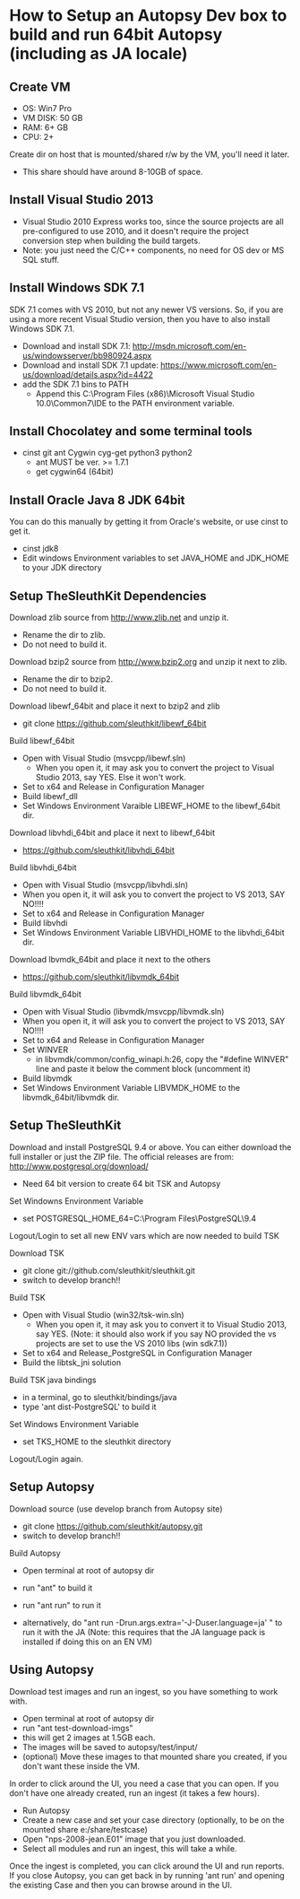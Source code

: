 # How to Setup an Autopsy Dev box to build and run 64bit Autopsy (including as JA locale) #

## Create VM ##
- OS: Win7 Pro
- VM DISK: 50 GB
- RAM: 6+ GB
- CPU: 2+

Create dir on host that is mounted/shared r/w by the VM, you'll need it later. 
- This share should have around 8-10GB of space.

## Install Visual Studio 2013 ##
- Visual Studio 2010 Express works too, since the source projects are all pre-configured to use 2010, and it doesn't require the project conversion step when building the build targets.
- Note: you just need the C/C++ components, no need for OS dev or MS SQL stuff.

## Install Windows SDK 7.1 ##
SDK 7.1 comes with VS 2010, but not any newer VS versions. So, if you are using a more recent Visual Studio version, then you have to also install Windows SDK 7.1.
- Download and install SDK 7.1: http://msdn.microsoft.com/en-us/windowsserver/bb980924.aspx
- Download and install SDK 7.1 update: https://www.microsoft.com/en-us/download/details.aspx?id=4422
- add the SDK 7.1 bins to PATH
	- Append this C:\Program Files (x86)\Microsoft Visual Studio 10.0\Common7\IDE to the PATH environment variable.

## Install Chocolatey and some terminal tools ##
- cinst git ant Cygwin cyg-get python3 python2
	- ant MUST be ver. >= 1.7.1
	- get cygwin64 (64bit)

## Install Oracle Java 8 JDK 64bit ##
You can do this manually by getting it from Oracle's website, or use cinst to get it.
- cinst jdk8
- Edit windows Environment variables to set JAVA_HOME and JDK_HOME to your JDK directory

## Setup TheSleuthKit Dependencies ##

Download zlib source from http://www.zlib.net and unzip it.
- Rename the dir to zlib.
- Do not need to build it.

Download bzip2 source from http://www.bzip2.org and unzip it next to zlib.
- Rename the dir to bzip2.
- Do not need to build it.

Download libewf_64bit and place it next to bzip2 and zlib
- git clone https://github.com/sleuthkit/libewf_64bit

Build libewf_64bit
- Open with Visual Studio (msvcpp/libewf.sln)
	- When you open it, it may ask you to convert the project to Visual Studio 2013, say YES. Else it won't work.
- Set to x64 and Release in Configuration Manager
- Build libewf_dll
- Set Windows Environment Varaible LIBEWF_HOME to the libewf_64bit dir.

Download libvhdi_64bit and place it next to libewf_64bit
- https://github.com/sleuthkit/libvhdi_64bit

Build libvhdi_64bit
- Open with Visual Studio (msvcpp/libvhdi.sln)
- When you open it, it will ask you to convert the project to VS 2013, SAY NO!!!!
- Set to x64 and Release in Configuration Manager
- Build libvhdi
- Set Windows Environment Variable LIBVHDI_HOME to the libvhdi_64bit dir.

Download lbvmdk_64bit and place it next to the others
- https://github.com/sleuthkit/libvmdk_64bit

Build libvmdk_64bit
- Open with Visual Studio (libvmdk/msvcpp/libvmdk.sln)
- When you open it, it will ask you to convert the project to VS 2013, SAY NO!!!!
- Set to x64 and Release in Configuration Manager
- Set WINVER
	- in libvmdk/common/config_winapi.h:26, copy the "#define WINVER" line and paste it below the comment block (uncomment it)
- Build libvmdk
- Set Windows Environment Variable LIBVMDK_HOME to the libvmdk_64bit/libvmdk dir.


## Setup TheSleuthKit ##

Download and install PostgreSQL 9.4 or above. You can either download
the full installer or just the ZIP file. The official releases are from:
http://www.postgresql.org/download/
- Need 64 bit version to create 64 bit TSK and Autopsy

Set Windowns Environment Variable
- set POSTGRESQL_HOME_64=C:\Program Files\PostgreSQL\9.4

Logout/Login to set all new ENV vars which are now needed to build TSK

Download TSK
- git clone git://github.com/sleuthkit/sleuthkit.git
- switch to develop branch!!

Build TSK
- Open with Visual Studio (win32/tsk-win.sln)
	- When you open it, it may ask you to convert it to Visual Studio 2013, say YES. (Note: it should also work if you say NO provided the vs projects are set to use the VS 2010 libs (win sdk7.1))
- Set to x64 and Release_PostgreSQL in Configuration Manager
- Build the libtsk_jni solution

Build TSK java bindings
- in a terminal, go to sleuthkit/bindings/java
- type 'ant dist-PostgreSQL' to build it

Set Windows Environment Variable
- set TKS_HOME to the sleuthkit directory

Logout/Login again.

## Setup Autopsy ##

Download source (use develop branch from Autopsy site)
- git clone  https://github.com/sleuthkit/autopsy.git
- switch to develop branch!!

Build Autopsy
- Open terminal at root of autopsy dir
- run "ant" to build it
- run "ant run" to run it

- alternatively, do  "ant run -Drun.args.extra='-J-Duser.language=ja' " to run it with the JA  (Note: this requires that the JA language pack is installed if doing this on an EN VM)

## Using Autopsy ##
Download test images and run an ingest, so you have something to work with.
- Open terminal at root of autopsy dir
- run "ant test-download-imgs"
- this will get 2 images at 1.5GB each.
- The images will be saved to autopsy/test/input/
- (optional) Move these images to that mounted share you created, if you don't want these inside the VM.

In order to click around the UI, you need a case that you can open. If you don't have one already created, run an ingest (it takes a few hours).
- Run Autopsy
- Create a new case and set your case directory (optionally, to be on the mounted share e:/share/testcase)
- Open "nps-2008-jean.E01" image that you just downloaded.
- Select all modules and run an ingest, this will take a while.

Once the ingest is completed, you can click around the UI and run reports.
If you close Autopsy, you can get back in by running 'ant run' and opening the existing Case and then you can browse around in the UI.

